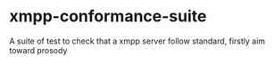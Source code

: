 xmpp-conformance-suite
======================

A suite of test to check that a xmpp server follow standard, firstly aim toward prosody
